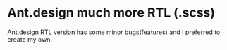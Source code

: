 # Ant.design much more RTL (.scss)

Ant.design RTL version has some minor bugs(features) and I preferred to create my own.